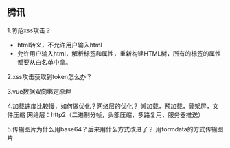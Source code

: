 ## 腾讯
1.防范xss攻击？
* html转义，不允许用户输入html
* 允许用户输入html，解析标签和属性，重新构建HTML树，所有的标签的属性都要从白名单中拿。

2.xss攻击获取到token怎么办？

3.vue数据双向绑定原理

4.加载速度比较慢，如何做优化？网络层的优化？
懒加载，预加载，骨架屏，文件压缩
网络层：http2（二进制分帧，头部压缩，多路复用，服务器推送）

5.传输图片为什么用base64？后来用什么方式改进了？
用formdata的方式传输图片
